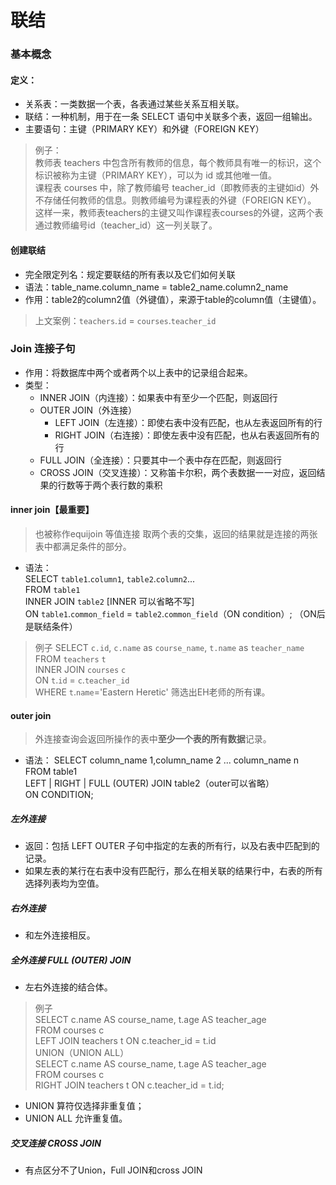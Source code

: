# 联结
### 基本概念  
#### 定义：  
- 关系表：一类数据一个表，各表通过某些关系互相关联。
- 联结：一种机制，用于在一条 SELECT 语句中关联多个表，返回一组输出。
- 主要语句：主键（PRIMARY KEY）和外键（FOREIGN KEY）
> 例子：  
> 教师表 teachers 中包含所有教师的信息，每个教师具有唯一的标识，这个标识被称为主键（PRIMARY KEY），可以为 id 或其他唯一值。  
> 课程表 courses 中，除了教师编号 teacher_id（即教师表的主键如id）外不存储任何教师的信息。则教师编号为课程表的外键（FOREIGN KEY）。  
> 这样一来，教师表teachers的主键又叫作课程表courses的外键，这两个表通过教师编号id（teacher_id）这一列关联了。

#### 创建联结
- 完全限定列名：规定要联结的所有表以及它们如何关联
- 语法：table_name.column_name = table2_name.column2_name
- 作用：table2的column2值（外键值），来源于table的column值（主键值）。
> 上文案例：`teachers`.`id` = `courses`.`teacher_id`

### Join 连接子句
- 作用：将数据库中两个或者两个以上表中的记录组合起来。
- 类型：
  - INNER JOIN（内连接）：如果表中有至少一个匹配，则返回行
  - OUTER JOIN（外连接）
    - LEFT JOIN（左连接）：即使右表中没有匹配，也从左表返回所有的行
    - RIGHT JOIN（右连接）：即使左表中没有匹配，也从右表返回所有的行
  - FULL JOIN（全连接）：只要其中一个表中存在匹配，则返回行
  - CROSS JOIN（交叉连接）：又称笛卡尔积，两个表数据一一对应，返回结果的行数等于两个表行数的乘积
 
#### inner join【最重要】
> 也被称作equijoin 等值连接
> 取两个表的交集，返回的结果就是连接的两张表中都满足条件的部分。
- 语法：  
SELECT `table1`.`column1`, `table2`.`column2`...    
FROM `table1`    
INNER JOIN `table2`  [INNER 可以省略不写]  
ON `table1`.`common_field` = `table2`.`common_field`（ON condition）;  （ON后是联结条件）  
> 例子
> SELECT `c.id`, `c.name` as `course_name`, `t.name` as `teacher_name`   
> FROM `teachers` `t`  
> INNER JOIN `courses` `c`  
> ON `t`.`id` = `c`.`teacher_id`  
> WHERE `t`.`name`='Eastern Heretic'
> 筛选出EH老师的所有课。

#### outer join
> 外连接查询会返回所操作的表中**至少一个表的所有数据**记录。
- 语法：
  SELECT column_name 1,column_name 2 ... column_name n  
    FROM table1  
        LEFT | RIGHT | FULL  (OUTER) JOIN table2（outer可以省略）  
        ON CONDITION;
##### 左外连接
- 返回：包括 LEFT OUTER 子句中指定的左表的所有行，以及右表中匹配到的记录。
- 如果左表的某行在右表中没有匹配行，那么在相关联的结果行中，右表的所有选择列表均为空值。

##### 右外连接
- 和左外连接相反。

##### 全外连接 FULL (OUTER) JOIN
- 左右外连接的结合体。  
> 例子  
> SELECT c.name AS course_name, t.age AS teacher_age  
> FROM courses c  
> 	LEFT JOIN teachers t ON c.teacher_id = t.id  
> UNION（UNION ALL）  
> SELECT c.name AS course_name, t.age AS teacher_age  
> FROM courses c  
> 	RIGHT JOIN teachers t ON c.teacher_id = t.id;
- UNION 算符仅选择非重复值；
- UNION ALL 允许重复值。

##### 交叉连接 CROSS JOIN
- 有点区分不了Union，Full JOIN和cross JOIN
